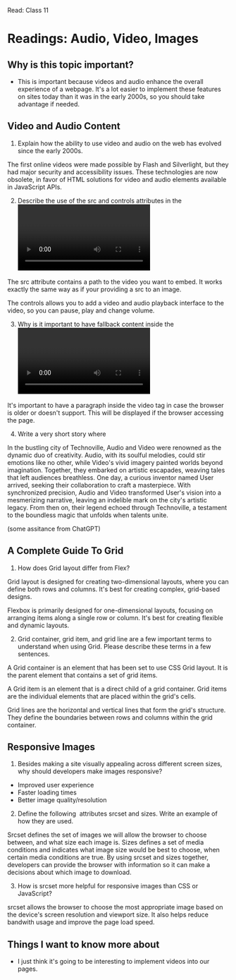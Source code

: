 Read: Class 11

# Readings: Audio, Video, Images

## Why is this topic important?

- This is important because videos and audio enhance the overall experience of a webpage. It's a lot easier to implement these features on sites today than it was in the early 2000s, so you should take advantage if needed. 

## Video and Audio Content

1. Explain how the ability to use video and audio on the web has evolved since the early 2000s.

The first online videos were made possible by Flash and Silverlight, but they had major security and accessibility issues. These technologies are now obsolete, in favor of HTML solutions for video and audio elements available in JavaScript APIs. 

2. Describe the use of the src and controls attributes in the <video> element.

The src attribute contains a path to the video you want to embed. It works exactly the same way as if your providing a src to an image.

The controls allows you to add a video and audio playback interface to the video, so you can pause, play and change volume.

3. Why is it important to have fallback content inside the <video> element?

It's important to have a paragraph inside the video tag in case the browser is older or doesn't support.  This will be displayed if the browser accessing the page.

4. Write a very short story where <audio> and <video> are characters.

In the bustling city of Technoville, Audio and Video were renowned as the dynamic duo of creativity. Audio, with its soulful melodies, could stir emotions like no other, while Video's vivid imagery painted worlds beyond imagination. Together, they embarked on artistic escapades, weaving tales that left audiences breathless. One day, a curious inventor named User arrived, seeking their collaboration to craft a masterpiece. With synchronized precision, Audio and Video transformed User's vision into a mesmerizing narrative, leaving an indelible mark on the city's artistic legacy. From then on, their legend echoed through Technoville, a testament to the boundless magic that unfolds when talents unite.

(some assitance from ChatGPT)

## A Complete Guide To Grid

1. How does Grid layout differ from Flex?

Grid layout is designed for creating two-dimensional layouts, where you can define both rows and columns. It's best for creating complex, grid-based designs.

Flexbox is primarily designed for one-dimensional layouts, focusing on arranging items along a single row or column. It's best for creating flexible and dynamic layouts.

2. Grid container, grid item, and grid line are a few important terms to understand when using Grid. Please describe these terms in a few sentences.

A Grid container is an element that has been set to use CSS Grid layout. It is the parent element that contains a set of grid items. 

A Grid item is an element that is a direct child of a grid container. Grid items are the individual elements that are placed within the grid's cells.

Grid lines are the horizontal and vertical lines that form the grid's structure. They define the boundaries between rows and columns within the grid container.

## Responsive Images

1. Besides making a site visually appealing across different screen sizes, why should developers make images responsive?

- Improved user experience
- Faster loading times
- Better image quality/resolution

2. Define the following <img> attributes srcset and sizes. Write an example of how they are used.

Srcset defines the set of images we will allow the browser to choose between, and what size each image is. Sizes defines a set of media conditions and indicates what image size would be best to choose, when certain media conditions are true. By using srcset and sizes together, developers can provide the browser with information so it can make a decisions about which image to download.

3. How is srcset more helpful for responsive images than CSS or JavaScript?

srcset allows the browser to choose the most appropriate image based on the device's screen resolution and viewport size. It also helps reduce bandwith usage and improve the page load speed.

## Things I want to know more about

- I just think it's going to be interesting to implement videos into our pages. 